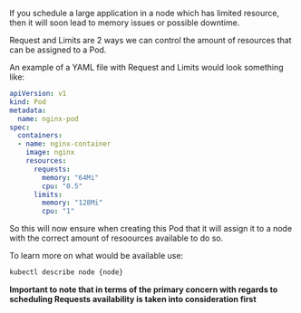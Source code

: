 If you schedule a large application in a node which has limited resource, then it will soon lead to memory issues or possible downtime.

Request and Limits are 2 ways we can control the amount of resources that can be assigned to a Pod.

An example of a YAML file with Request and Limits would look something like:

```YAML
apiVersion: v1
kind: Pod
metadata:
  name: nginx-pod
spec:
  containers:
  - name: nginx-container
    image: nginx
    resources:
      requests:
        memory: "64Mi"
        cpu: "0.5"
      limits:
        memory: "128Mi"
        cpu: "1"
```

So this will now ensure when creating this Pod that it will assign it to a node with the correct amount of resoources available to do so.

To learn more on what would be available use: 

```sh
kubectl describe node {node}
```

**Important to note that in terms of the primary concern with regards to scheduling Requests availability is taken into consideration first**